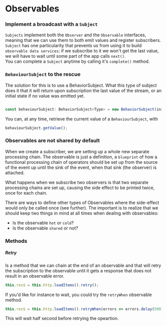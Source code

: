 # Observables

### Implement a broadcast with a `Subject`
`Subjects` implement both the `Observer` and the `Observable` interfaces, meaning that we can use them to both emit values and register subscribers.  
`Subject` has one particularity that prevents us from using it to build `observable data services`: if we subscribe to it we won't get the last value, we will have to wait until some part of the app calls `next()`.  
You can complete a `Subject` anytime by calling it's `complete()` method.

### `BehaviourSubject` to the rescue
The solution for this is to use a BehaviorSubject. What this type of subject does it that it will return upon subscription the last value of the stream, or an initial state if no value was emitted yet.
```typescript

const behaviourSubject: BehaviorSubject<Type> = new BehaviorSubject(initialState);
```
You can, at any time, retrieve the current value of a `BehaviourSubject`, with
```typescript
behaviourSubject.getValue();
```

### Observables are not shared by default
When we create a subscriber, we are setting up a whole new separate processing chain. The observable is just a definition, a `blueprint` of how a functional processing chain of operators should be set up from the source of the event up until the sink of the event, when that sink (the observer) is attached.

What happens when we subscribe two observers is that two separate processing chains are set up, causing the side effect to be printed twice, once for each chain.

There are ways to define other types of Observables where the side-effect would only be called once (see further). The important is to realize that we should keep two things in mind at all times when dealing with observables:

* Is the observable `hot` or `cold`?
* Is the observable `shared` or not?


### Methods
##### Retry
Is a method that we can chain at the end of an observable and that will retry the subscription to the observable until it gets a response that does not result in an observable error.

```javascript
this.res$ = this.http.loadItems().retry();
```

If you'd like for instance to wait, you could try the `retryWhen` observable method.

```javascript
this.res$ = this.http.loadItems().retryWhen(errors => errors.delay(500));
```

This will wait half second before retrying the opeartion.
